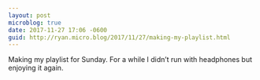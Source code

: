 ```yaml
---
layout: post
microblog: true
date: 2017-11-27 17:06 -0600
guid: http://ryan.micro.blog/2017/11/27/making-my-playlist.html
---
```

Making my playlist for Sunday. For a while I didn’t run with headphones but enjoying it again. 
